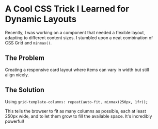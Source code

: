 # A Cool CSS Trick I Learned for Dynamic Layouts

Recently, I was working on a component that needed a flexible layout, adapting to different content sizes. I stumbled upon a neat combination of CSS Grid and `minmax()`.

## The Problem
Creating a responsive card layout where items can vary in width but still align nicely.

## The Solution
Using `grid-template-columns: repeat(auto-fit, minmax(250px, 1fr));`

This tells the browser to fit as many columns as possible, each at least 250px wide, and to let them grow to fill the available space. It's incredibly powerful!
